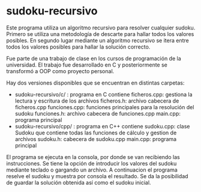 # sudoku-recursivo
 
Este programa utiliza un algoritmo recursivo para resolver cualquier sudoku. Primero se utiliza una metodología de descarte para hallar todos los valores posibles. En segundo lugar mediante un algoritmo recursivo se itera entre todos los valores posibles para hallar la solución correcto.

Fue parte de una trabajo de clase en los cursos de programación de la universidad. El trabajo fue desarrollado en C y posteriormente se transformó a OOP como proyecto personal.

Hay dos versiones disponibles que se encuentran en distintas carpetas:
- sudoku-recursivo/c/ : programa en C
  contiene
    ficheros.cpp: gestiona la lectura y escritura de los archivos
    ficheros.h: archivo cabecera de ficheros.cpp
    funciones.cpp: funciones principales para la resolución del sudoku
    funciones.h: archivo cabecera de funciones.cpp
    main.cpp: programa principal
- sudoku-recursivo/cpp/ : programa en C++
  contiene
    sudoku.cpp: clase Sudoku que contiene todas las funciones de cálculo y gestion de archivos
    sudoku.h: cabecera de sudoku.cpp
    main.cpp: programa principal

El programa se ejecuta en la consola, por donde se van recibiendo las instrucciones. 
Se tiene la opción de introducir los valores del sudoku mediante teclado o gargando un archivo. A continuacion el programa reselve el sudoku y muestra por consola el resultado. Se da la posibilidad de guardar la solución obtenida así como el sudoku inicial.


